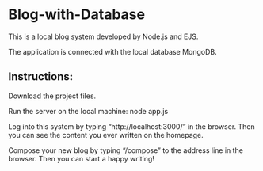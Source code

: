 # Blog-with-Database
This is a local blog system developed by Node.js and EJS. 

The application is connected with the local database MongoDB. 

## Instructions:

Download the project files.

Run the server on the local machine: node app.js

Log into this system by typing “http://localhost:3000/” in the browser. Then you can see the content you ever written on the homepage. 

Compose your new blog by typing “/compose” to the address line in the browser. Then you can start a happy writing!
